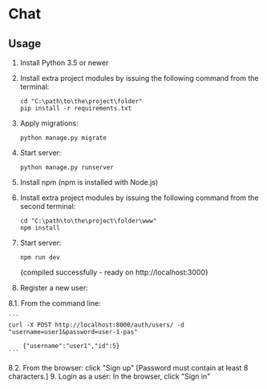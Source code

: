 # Chat

## Usage

1. Install Python 3.5 or newer
2. Install extra project modules by issuing the following command from the terminal:

    ```
    cd "C:\path\to\the\project\folder"
    pip install -r requirements.txt
    ```
3. Apply migrations:

    ```
    python manage.py migrate
    ```
4. Start server:

    ```
    python manage.py runserver
    ```
5. Install npm (npm is installed with Node.js)
6. Install extra project modules by issuing the following command from the second terminal:

    ```
    cd "C:\path\to\the\project\folder\www"
    npm install
    ```
7. Start server:

    ```
    npm run dev
    ```
    
    {compiled successfully - ready on http://localhost:3000}
8. Register a new user:

  8.1. From the command line:

    ```
    curl -X POST http://localhost:8000/auth/users/ -d "username=user1&password=user-1-pas"

        {"username":"user1","id":5}
    ```
  8.2. From the browser: click "Sign up" [Password must contain at least 8 characters.]
9. Login as a user: In the browser, click "Sign in"
